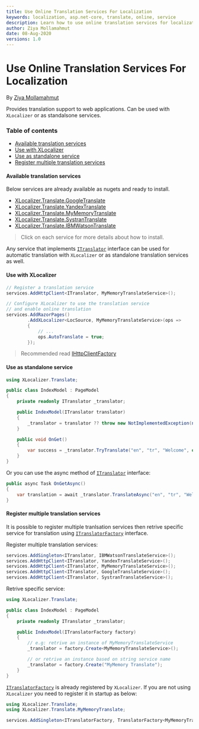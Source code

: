 ```yaml
---
title: Use Online Translation Services For Localization
keywords: localization, asp.net-core, translate, online, service
description: Learn how to use online translation services for localization of Asp.Net Core web apps with XLocalizer.Translate.
author: Ziya Mollamahmut
date: 08-Aug-2020
versions: 1.0
---
```


# Use Online Translation Services For Localization

By [Ziya Mollamahmut](https://github.com/LazZiya)

Provides translation support to web applications. Can be used with `XLocalizer` or as standalsone services.

### Table of contents
- [Available translation services](#available-translation-services)
- [Use with XLocalizer](#use-with-xlocalizer)
- [Use as standalone service](#use-as-standalone-service)
- [Register multiple translation services](#register-multiple-translation-services)

#### Available translation services
Below services are already available as nugets and ready to install. 

- [XLocalizer.Translate.GoogleTranslate][3]
- [XLocalizer.Translate.YandexTranslate][4]
- [XLocalizer.Translate.MyMemoryTranslate][5]
- [XLocalizer.Translate.SystranTranslate][6]
- [XLocalizer.Translate.IBMWatsonTranslate][7]

> Click on each service for more details about how to install.


Any service that implements [`ITranslator`][1] interface can be used for automatic translation with `XLocalizer` or as standalone translation services as well.


#### Use with XLocalizer
````csharp
// Register a translation service
services.AddHttpClient<ITranslator, MyMemoryTranslateService>();

// Configure XLocalizer to use the translation service 
// and enable online translation
services.AddRazorPages()
        .AddXLocalizer<LocSource, MyMemoryTranslateService>(ops =>
        {
            // ...
            ops.AutoTranslate = true;
        });
````
> Recommended read [IHttpClientFactory](https://docs.microsoft.com/en-us/dotnet/architecture/microservices/implement-resilient-applications/use-httpclientfactory-to-implement-resilient-http-requests)

#### Use as standalone service
````csharp
using XLocalizer.Translate;

public class IndexModel : PageModel
{
    private readonly ITranslator _translator;

    public IndexModel(ITranslator translator)
    {
        _translator = translator ?? throw new NotImplementedException(nameof(translator));
    }

    public void OnGet()
    {
        var success = _translator.TryTranslate("en", "tr", "Welcome", out string translation);
    }
}
````

Or you can use the async method of [`ITranslator`][1] interface:
````csharp
public async Task OnGetAsync()
{
    var translation = await _translator.TranslateAsync("en", "tr", "Welcome", "text");
}
````

#### Register multiple translation services
It is possible to register multiple tranlsation services then retrive specific service for translation using [`ITranslatorFactory`][2] interface.

Register multiple translation services:
````csharp
services.AddSingleton<ITranslator, IBMWatsonTranslateService>();
services.AddHttpClient<ITranslator, YandexTranslateService>();
services.AddHttpClient<ITranslator, MyMemoryTranslateService>();
services.AddHttpClient<ITranslator, GoogleTranslateService>();
services.AddHttpClient<ITranslator, SystranTranslateService>();
````

Retrive specific service:
````csharp
using XLocalizer.Translate;

public class IndexModel : PageModel
{
    private readonly ITranslator _translator;

    public IndexModel(ITranslatorFactory factory)
    {
        // e.g: retrive an instance of MyMemoryTranslateService
        _translator = factory.Create<MyMemoryTranslateService>();

        // or retrive an instance based on string service name
        _translator = factory.Create("MyMemory Translate");
    }
}
````

[`ITranslatorFactory`][2] is already registered by `XLocalizer`. If you are not using `XLocalizer` you need to register it in startup as below:

````csharp
using XLocalizer.Translate;
using XLocalizer.Translate.MyMemoryTranslate;

services.AddSingleton<ITranslatorFactory, TranslatorFactory<MyMemoryTranslateService>();
````


[1]:https://github.com/LazZiya/XLocalizer.Translate/blob/master/XLocalizer.Translate/ITranslator.cs
[2]:https://github.com/LazZiya/XLocalizer.Translate/blob/master/XLocalizer.Translate/ITranslatorFactory.cs
[3]:../XLocalizer/translate-services-google.md
[4]:../XLocalizer/translate-services-yandex.md
[5]:../XLocalizer/translate-services-mymemory.md
[6]:../XLocalizer/translate-services-systran.md
[7]:../XLocalizer/translate-services-ibm.md